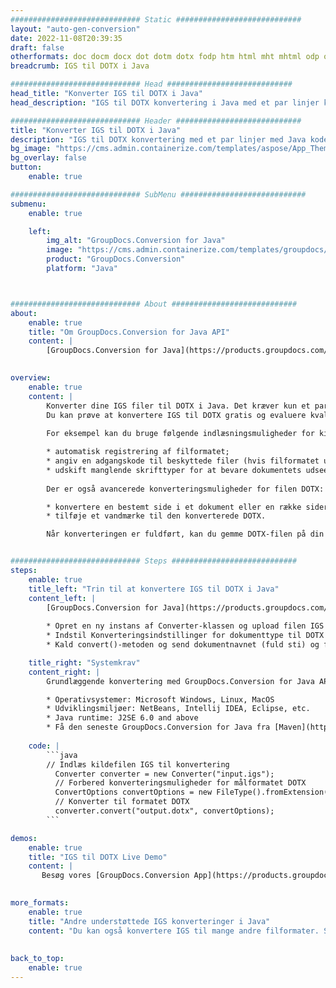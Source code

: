 ```yaml
---
############################# Static ############################
layout: "auto-gen-conversion"
date: 2022-11-08T20:39:35
draft: false
otherformats: doc docm docx dot dotm dotx fodp htm html mht mhtml odp odt otp pot potm potx pps ppsm ppsx ppt pptm pptx rtf
breadcrumb: IGS til DOTX i Java

############################# Head ############################
head_title: "Konverter IGS til DOTX i Java"
head_description: "IGS til DOTX konvertering i Java med et par linjer kode. Konverter over 160 filformater ved hjælp af GroupDocs dokumentkonverterings-API for Java"

############################# Header ############################
title: "Konverter IGS til DOTX i Java"
description: "IGS til DOTX konvertering med et par linjer med Java kode"
bg_image: "https://cms.admin.containerize.com/templates/aspose/App_Themes/V3/images/bg/header1.png"
bg_overlay: false
button:
    enable: true

############################# SubMenu ############################
submenu:
    enable: true

    left:
        img_alt: "GroupDocs.Conversion for Java"
        image: "https://cms.admin.containerize.com/templates/groupdocs/images/product-logos/90x90-noborder/groupdocs-conversion-java.png"
        product: "GroupDocs.Conversion"
        platform: "Java"



############################# About ############################
about:
    enable: true
    title: "Om GroupDocs.Conversion for Java API"
    content: |
        [GroupDocs.Conversion for Java](https://products.groupdocs.com/conversion/java/) er en avanceret filformatkonverterings-API til konvertering mellem populære billed- og dokumentformater såsom Microsoft Office, OpenDocument, PDF, HTML, e-mail, CAD. og meget mere med blot et par linjer kode. Den native API registrerer automatisk formaterne af de originale dokumenter og tilbyder mange muligheder for at tilpasse de konverterede dokumenter. Sammen med funktionen til at udtrække information fra et dokument, understøtter den også caching af konverteringsresultaterne til den lokale disk som standard. Enhver form for cachelagring kan dog understøttes ved at implementere de passende grænseflader - Amazon S3, Dropbox, Google Drive, Windows Azure, Reddis eller andre.
    

overview:
    enable: true
    content: |
        Konverter dine IGS filer til DOTX i Java. Det kræver kun et par linjer med Java kode på enhver platform efter eget valg, såsom Windows, Linux, macOS.
        Du kan prøve at konvertere IGS til DOTX gratis og evaluere kvaliteten af ​​konverteringsresultaterne. Sammen med simple filkonverteringsscripts kan du prøve mere sofistikerede muligheder for at indlæse IGS-kildefilen og gemme DOTX-outputtet. 
        
        For eksempel kan du bruge følgende indlæsningsmuligheder for kilden IGS:

        * automatisk registrering af filformatet;
        * angiv en adgangskode til beskyttede filer (hvis filformatet understøtter det);
        * udskift manglende skrifttyper for at bevare dokumentets udseende.
        
        Der er også avancerede konverteringsmuligheder for filen DOTX:

        * konvertere en bestemt side i et dokument eller en række sider;
        * tilføje et vandmærke til den konverterede DOTX.

        Når konverteringen er fuldført, kan du gemme DOTX-filen på din lokale filsti eller på et tredjepartslager såsom FTP, Amazon S3, Google Drive, Dropbox osv. Bemærk venligst - for at konvertere IGS til DOTX, behøver du ikke installere yderligere software, såsom MS Office, Open Office, Adobe Acrobat Reader osv.


############################# Steps ############################
steps:
    enable: true
    title_left: "Trin til at konvertere IGS til DOTX i Java"
    content_left: |
        [GroupDocs.Conversion for Java](https://products.groupdocs.com/conversion/java/) giver udviklere mulighed for nemt at konvertere IGS fil til DOTX med et par linjer kode.
        
        * Opret en ny instans af Converter-klassen og upload filen IGS med den fulde sti
        * Indstil Konverteringsindstillinger for dokumenttype til DOTX
        * Kald convert()-metoden og send dokumentnavnet (fuld sti) og formatet (DOTX) som en parameter

    title_right: "Systemkrav"
    content_right: |
        Grundlæggende konvertering med GroupDocs.Conversion for Java API kan udføres med blot et par linjer kode. Vores API'er understøttes på alle større platforme og operativsystemer. Før du udfører koden nedenfor, skal du sørge for, at du har følgende forudsætninger installeret på dit system.

        * Operativsystemer: Microsoft Windows, Linux, MacOS
        * Udviklingsmiljøer: NetBeans, Intellij IDEA, Eclipse, etc.
        * Java runtime: J2SE 6.0 and above
        * Få den seneste GroupDocs.Conversion for Java fra [Maven](https://repository.groupdocs.com/webapp/#/artifacts/browse/tree/General/repo/com/groupdocs/groupdocs-conversion)
         
    code: |
        ```java    
        // Indlæs kildefilen IGS til konvertering
          Converter converter = new Converter("input.igs");
          // Forbered konverteringsmuligheder for målformatet DOTX
          ConvertOptions convertOptions = new FileType().fromExtension("dotx").getConvertOptions();
          // Konverter til formatet DOTX
          converter.convert("output.dotx", convertOptions);
        ```

demos:
    enable: true
    title: "IGS til DOTX Live Demo"
    content: |
       Besøg vores [GroupDocs.Conversion App](https://products.groupdocs.app/conversion/family) websted, og prøv IGS til DOTX konvertering nu. Den gratis demo har følgende fordele
          

more_formats:
    enable: true
    title: "Andre understøttede IGS konverteringer i Java"
    content: "Du kan også konvertere IGS til mange andre filformater. Se venligst listen nedenfor."
       
       
back_to_top:
    enable: true
---
```

